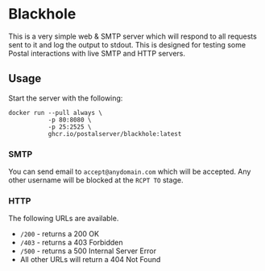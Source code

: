 # Blackhole

This is a very simple web & SMTP server which will respond to all requests sent to it and log the output to stdout. This is designed for testing some Postal interactions with live SMTP and HTTP servers.

## Usage

Start the server with the following:

```
docker run --pull always \
           -p 80:8080 \
           -p 25:2525 \
           ghcr.io/postalserver/blackhole:latest
```

### SMTP

You can send email to `accept@anydomain.com` which will be accepted. Any other username will be blocked at the `RCPT TO` stage.

### HTTP

The following URLs are available. 

* `/200` - returns a 200 OK
* `/403` - returns a 403 Forbidden
* `/500` - returns a 500 Internal Server Error
* All other URLs will return a 404 Not Found
